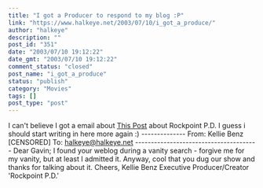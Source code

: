 ```yaml
---
title: "I got a Producer to respond to my blog :P"
link: "https://www.halkeye.net/2003/07/10/i_got_a_produce/"
author: "halkeye"
description: ""
post_id: "351"
date: "2003/07/10 19:12:22"
date_gmt: "2003/07/10 19:12:22"
comment_status: "closed"
post_name: "i_got_a_produce"
status: "publish"
category: "Movies"
tags: []
post_type: "post"
---
```


I can't believe I got a email about [This Post](/2003/06/16/rockport_pd/) about Rockpoint P.D. I guess i should start writing in here more again :) \-------------- From: Kellie Benz [CENSORED] To: halkeye@halkeye.net \--------------------------------------- Dear Gavin; I found your weblog during a vanity search - forgive me for my vanity, but at least I admitted it. Anyway, cool that you dug our show and thanks for talking about it. Cheers, Kellie Benz Executive Producer/Creator 'Rockpoint P.D.'